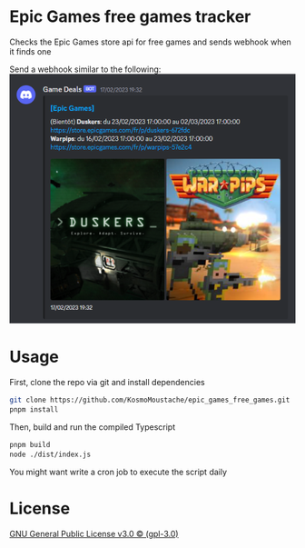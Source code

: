 # Epic Games free games tracker

Checks the Epic Games store api for free games and sends webhook when it finds one

Send a webhook similar to the following:
![Webhook](./webhook.png)

# Usage

First, clone the repo via git and install dependencies

```bash
git clone https://github.com/KosmoMoustache/epic_games_free_games.git
pnpm install
```

Then, build and run the compiled Typescript

```bash
pnpm build
node ./dist/index.js
```

You might want write a cron job to execute the script daily

# License

[GNU General Public License v3.0 © (gpl-3.0)](https://github.com/KosmoMoustache/epic_games_free_games/blob/main/LICENSE)
